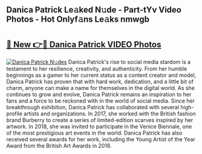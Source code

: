 ## Danica Patrick Le𝚊ked N𝚞de - Part-tYv Video Photos - Hot Onlyf𝚊ns Le𝚊ks nmwgb

# <h2><a href="http://ab73364.deff.icu/?id=Danica+Patrick">🔗 New 👉🔴 Danica Patrick VIDEO Photos</a></h2>

[![Danica Patrick N𝚞des](https://i.imgur.com/rIISA9y.gif)](http://ab73364.deff.icu/?id=Danica+Patrick)
Danica Patrick's rise to social media stardom is a testament to her resilience, creativity, and authenticity. From her humble beginnings as a gamer to her current status as a content creator and model, Danica Patrick has proven that with hard work, dedication, and a little bit of charm, anyone can make a name for themselves in the digital world. As she continues to grow and evolve, Danica Patrick remains an inspiration to her fans and a force to be reckoned with in the world of social media. Since her breakthrough exhibition, Danica Patrick has collaborated with several high-profile artists and organizations. In 2017, she worked with the British fashion brand Burberry to create a series of limited-edition scarves inspired by her artwork. In 2018, she was invited to participate in the Venice Biennale, one of the most prestigious art events in the world. Danica Patrick has also received several awards for her work, including the Young Artist of the Year Award from the British Art Awards in 2016.

